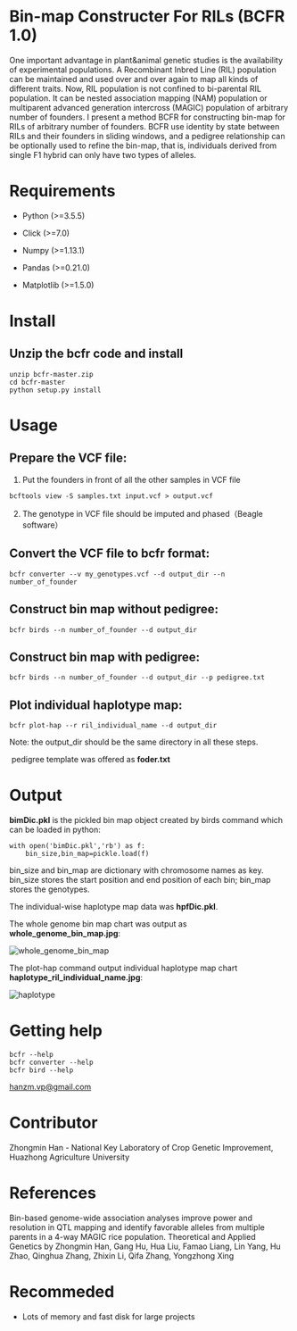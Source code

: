 # Bin-map Constructer For RILs (BCFR 1.0)

One important advantage in plant&animal genetic studies is the availability of experimental populations.  A Recombinant Inbred Line (RIL) population can be maintained and used over and over again to map all kinds of different traits. Now,  RIL population is not confined to bi-parental RIL population. It can be nested association mapping (NAM) population or multiparent advanced generation intercross (MAGIC) population of arbitrary number of founders. I present  a method BCFR for constructing bin-map for RILs of arbitrary number of founders.  BCFR use identity by state between RILs and their founders in  sliding windows,  and a pedigree relationship can be optionally used to refine the bin-map, that is, individuals derived from single F1 hybrid can only have two types of alleles. 

# Requirements

* Python (>=3.5.5)

* Click (>=7.0)

* Numpy (>=1.13.1)

* Pandas (>=0.21.0)

* Matplotlib (>=1.5.0)

# Install

## Unzip the bcfr code and install

```
unzip bcfr-master.zip
cd bcfr-master
python setup.py install
```

# Usage

## Prepare the VCF file:
1) Put the founders in front of all the other samples in VCF file 
```
bcftools view -S samples.txt input.vcf > output.vcf
```
2) The genotype in VCF file should be imputed and phased（Beagle software）

## Convert the VCF file to bcfr format:

```
bcfr converter --v my_genotypes.vcf --d output_dir --n number_of_founder 
```

## Construct bin map without pedigree:

```
bcfr birds --n number_of_founder --d output_dir
```

## Construct bin map with pedigree:

```
bcfr birds --n number_of_founder --d output_dir --p pedigree.txt
```

## Plot individual haplotype map:

```
bcfr plot-hap --r ril_individual_name --d output_dir
```

Note: the output_dir should be the same directory in all these steps.

​          pedigree template was offered as  **foder.txt**

# Output

**bimDic.pkl** is the pickled bin map object created by birds command which can be loaded in python:

```
with open('bimDic.pkl','rb') as f:
	bin_size,bin_map=pickle.load(f)
```

bin_size and bin_map are dictionary with chromosome names as key.  bin_size stores the start position and end position of each bin; bin_map stores the genotypes.

The individual-wise haplotype map data was **hpfDic.pkl**.

The whole genome bin map chart was output as **whole_genome_bin_map.jpg**:

![whole_genome_bin_map](https://raw.githubusercontent.com/yxrose/bcfr/master/screenshots/whole_genome_bin_map.png)

The plot-hap command  output individual haplotype map chart **haplotype_ril_individual_name.jpg**:

![haplotype](https://raw.githubusercontent.com/yxrose/bcfr/master/screenshots/haplotype.png)

# Getting help
```
bcfr --help
bcfr converter --help
bcfr bird --help
```
hanzm.vp@gmail.com
# Contributor

Zhongmin Han - National Key Laboratory of Crop Genetic Improvement, Huazhong Agriculture University

# References

Bin-based genome-wide association analyses improve power and resolution in QTL mapping and identify favorable alleles from multiple parents in a 4-way MAGIC rice population. Theoretical and Applied Genetics by Zhongmin Han, Gang Hu, Hua Liu, Famao Liang, Lin Yang, Hu Zhao, Qinghua Zhang, Zhixin Li, Qifa Zhang, Yongzhong Xing

# Recommeded

* Lots of memory and fast disk for large projects



